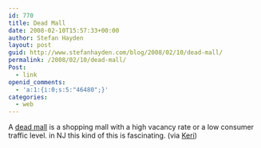 ```yaml
---
id: 770
title: Dead Mall
date: 2008-02-10T15:57:33+00:00
author: Stefan Hayden
layout: post
guid: http://www.stefanhayden.com/blog/2008/02/10/dead-mall/
permalink: /2008/02/10/dead-mall/
Post:
  - link
openid_comments:
  - 'a:1:{i:0;s:5:"46480";}'
categories:
  - web
---
```

A <a href="http://en.wikipedia.org/wiki/Dead_mall">dead mall</a> is a shopping mall with a high vacancy rate or a low consumer traffic level. in NJ this kind of this is fascinating. (via <a href="http://yalit.com/blog/">Keri</a>)